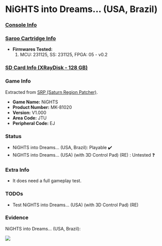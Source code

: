# NiGHTS into Dreams... (USA, Brazil)

### [Console Info](../../../../../Info/Consoles/VA13/README.md)

### [Saroo Cartridge Info](../../../../../Info/Cartridges/RetroGameParadiseStore/1.32F/README.md)

- <b>Firmwares Tested:</b>
  1. MCU: 231125, SS: 231125, FPGA: 05 - v0.2

### [SD Card Info (XRayDisk - 128 GB)](../../../../../Info/SdCards/XRayDisk/128GB/fat32/README.md)

### Game Info

Extracted from [SRP (Saturn Region Patcher)](https://segaxtreme.net/resources/saturn-region-patcher.81/download).

- <b>Game Name:</b> NiGHTS
- <b>Product Number:</b> MK-81020
- <b>Version:</b> V1.000
- <b>Area Code:</b> JTU
- <b>Peripheral Code:</b> EJ

### Status

- NiGHTS into Dreams... (USA, Brazil): Playable :heavy_check_mark:
- NiGHTS into Dreams... (USA) (with 3D Control Pad) (RE) : Untested :question:

### Extra Info

- It does need a full gameplay test.

### TODOs

- Test NiGHTS into Dreams... (USA) (with 3D Control Pad) (RE)

### Evidence

NiGHTS into Dreams... (USA, Brazil):

[![](https://img.youtube.com/vi/vZdfZhRnEiA/0.jpg)](https://www.youtube.com/watch?v=vZdfZhRnEiA)
